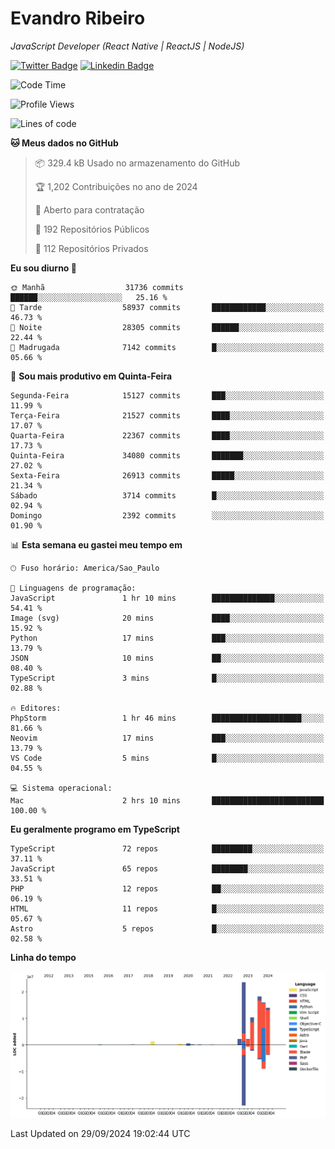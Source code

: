 # Evandro **Ribeiro**

*JavaScript Developer (React Native | ReactJS | NodeJS)*

[![Twitter Badge](https://img.shields.io/badge/-@ribeiroevandro-201B2D?style=flat-square&labelColor=201B2D&logo=twitter&logoColor=white&link=https://twitter.com/ribeiroevandro)](https://twitter.com/ribeiroevandro) 
[![Linkedin Badge](https://img.shields.io/badge/-Evandro%20Ribeiro-201B2D?style=flat-square&logo=Linkedin&logoColor=white&link=https://www.linkedin.com/in/ribeiroevandro)](https://www.linkedin.com/in/ribeiroevandro) 


<!--START_SECTION:waka-->
![Code Time](http://img.shields.io/badge/Code%20Time-4%2C112%20hrs%2011%20mins-blue)

![Profile Views](http://img.shields.io/badge/Visualizac%C3%B5es%20do%20perfil-0-blue)

![Lines of code](https://img.shields.io/badge/Desde%20o%20Hello%20World%20eu%20escrevi-89.6%20million%20linhas%20de%20c%C3%B3digo-blue)

**🐱 Meus dados no GitHub** 

> 📦 329.4 kB Usado no armazenamento do GitHub 
 > 
> 🏆 1,202 Contribuições no ano de 2024
 > 
> 💼 Aberto para contratação
 > 
> 📜 192 Repositórios Públicos 
 > 
> 🔑 112 Repositórios Privados 
 > 
**Eu sou diurno 🐤** 

```text
🌞 Manhã                  31736 commits       ██████░░░░░░░░░░░░░░░░░░░   25.16 % 
🌆 Tarde                  58937 commits       ████████████░░░░░░░░░░░░░   46.73 % 
🌃 Noite                  28305 commits       ██████░░░░░░░░░░░░░░░░░░░   22.44 % 
🌙 Madrugada              7142 commits        █░░░░░░░░░░░░░░░░░░░░░░░░   05.66 % 
```
📅 **Sou mais produtivo em Quinta-Feira** 

```text
Segunda-Feira            15127 commits       ███░░░░░░░░░░░░░░░░░░░░░░   11.99 % 
Terça-Feira              21527 commits       ████░░░░░░░░░░░░░░░░░░░░░   17.07 % 
Quarta-Feira             22367 commits       ████░░░░░░░░░░░░░░░░░░░░░   17.73 % 
Quinta-Feira             34080 commits       ███████░░░░░░░░░░░░░░░░░░   27.02 % 
Sexta-Feira              26913 commits       █████░░░░░░░░░░░░░░░░░░░░   21.34 % 
Sábado                   3714 commits        █░░░░░░░░░░░░░░░░░░░░░░░░   02.94 % 
Domingo                  2392 commits        ░░░░░░░░░░░░░░░░░░░░░░░░░   01.90 % 
```


📊 **Esta semana eu gastei meu tempo em** 

```text
🕑︎ Fuso horário: America/Sao_Paulo

💬 Linguagens de programação: 
JavaScript               1 hr 10 mins        ██████████████░░░░░░░░░░░   54.41 % 
Image (svg)              20 mins             ████░░░░░░░░░░░░░░░░░░░░░   15.92 % 
Python                   17 mins             ███░░░░░░░░░░░░░░░░░░░░░░   13.79 % 
JSON                     10 mins             ██░░░░░░░░░░░░░░░░░░░░░░░   08.40 % 
TypeScript               3 mins              █░░░░░░░░░░░░░░░░░░░░░░░░   02.88 % 

🔥 Editores: 
PhpStorm                 1 hr 46 mins        ████████████████████░░░░░   81.66 % 
Neovim                   17 mins             ███░░░░░░░░░░░░░░░░░░░░░░   13.79 % 
VS Code                  5 mins              █░░░░░░░░░░░░░░░░░░░░░░░░   04.55 % 

💻 Sistema operacional: 
Mac                      2 hrs 10 mins       █████████████████████████   100.00 % 
```

**Eu geralmente programo em TypeScript** 

```text
TypeScript               72 repos            █████████░░░░░░░░░░░░░░░░   37.11 % 
JavaScript               65 repos            ████████░░░░░░░░░░░░░░░░░   33.51 % 
PHP                      12 repos            ██░░░░░░░░░░░░░░░░░░░░░░░   06.19 % 
HTML                     11 repos            █░░░░░░░░░░░░░░░░░░░░░░░░   05.67 % 
Astro                    5 repos             █░░░░░░░░░░░░░░░░░░░░░░░░   02.58 % 
```



**Linha do tempo**

![Lines of Code chart](https://raw.githubusercontent.com/ribeiroevandro/ribeiroevandro/main/assets/bar_graph.png)


 Last Updated on 29/09/2024 19:02:44 UTC
<!--END_SECTION:waka-->
